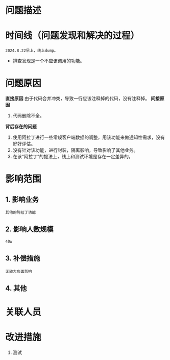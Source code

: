 
# 问题描述


# 时间线（问题发现和解决的过程）
	2024.8.22早上，线上dump。
- 排查发现是一个不应该调用的功能。

# 问题原因
**直接原因**
	由于代码合并冲突，导致一行应该注释掉的代码，没有注释掉。
**间接原因**
1. 代码删除不全。

**背后存在的问题**
1. 使用阿拉丁进行一些常规客户端数据的调整，用该功能来做通知性需求，没有好好评估。
2. 没有针对该功能，进行封装，隔离影响，导致影响了其他业务。
3. 在该“阿拉丁”的提法上，线上和测试环境是存在一定差异的。


# 影响范围
## 1. 影响业务
	其他的阿拉丁功能

## 2. 影响人数规模
	40w

## 3. 补偿措施
	无较大负面影响

## 4. 其他

# 关联人员

# 改进措施
1. 测试

